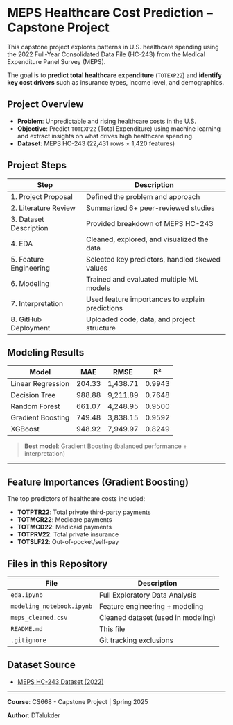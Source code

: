 # MEPS Healthcare Cost Prediction – Capstone Project

This capstone project explores patterns in U.S. healthcare spending using the 2022 Full-Year Consolidated Data File (HC-243) from the Medical Expenditure Panel Survey (MEPS). 

The goal is to **predict total healthcare expenditure** (`TOTEXP22`) and **identify key cost drivers** such as insurance types, income level, and demographics.

## Project Overview

- **Problem**: Unpredictable and rising healthcare costs in the U.S.
- **Objective**: Predict `TOTEXP22` (Total Expenditure) using machine learning and extract insights on what drives high healthcare spending.
- **Dataset**: MEPS HC-243 (22,431 rows × 1,420 features)

## Project Steps

| Step | Description |
|------|-------------|
| 1. Project Proposal | Defined the problem and approach |
| 2. Literature Review | Summarized 6+ peer-reviewed studies |
| 3. Dataset Description | Provided breakdown of MEPS HC-243 |
| 4. EDA | Cleaned, explored, and visualized the data |
| 5. Feature Engineering | Selected key predictors, handled skewed values |
| 6. Modeling | Trained and evaluated multiple ML models |
| 7. Interpretation | Used feature importances to explain predictions |
| 8. GitHub Deployment | Uploaded code, data, and project structure |


## Modeling Results

| Model               | MAE     | RMSE     | R²     |
|--------------------|---------|----------|--------|
| Linear Regression  | 204.33  | 1,438.71 | 0.9943 |
| Decision Tree      | 988.88  | 9,211.89 | 0.7648 |
| Random Forest      | 661.07  | 4,248.95 | 0.9500 |
| Gradient Boosting  | 749.48  | 3,838.15 | 0.9592 |
| XGBoost            | 948.92  | 7,949.97 | 0.8249 |

>  **Best model**: Gradient Boosting (balanced performance + interpretation)

---

## Feature Importances (Gradient Boosting)

The top predictors of healthcare costs included:
- **TOTPTR22**: Total private third-party payments
- **TOTMCR22**: Medicare payments
- **TOTMCD22**: Medicaid payments
- **TOTPRV22**: Total private insurance
- **TOTSLF22**: Out-of-pocket/self-pay


##  Files in this Repository

| File | Description |
|------|-------------|
| `eda.ipynb` | Full Exploratory Data Analysis |
| `modeling_notebook.ipynb` | Feature engineering + modeling |
| `meps_cleaned.csv` | Cleaned dataset (used in modeling) |
| `README.md` | This file |
| `.gitignore` | Git tracking exclusions |



## Dataset Source

- [MEPS HC-243 Dataset (2022)](https://meps.ahrq.gov/mepsweb/data_stats/download_data_files_detail.jsp?cboPufNumber=HC-243)

---

**Course**: CS668 - Capstone Project | Spring 2025

**Author**: DTalukder
